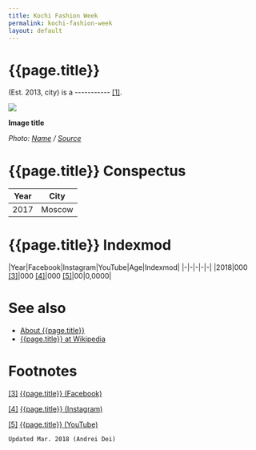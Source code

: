```yaml
---
title: Kochi Fashion Week
permalink: kochi-fashion-week
layout: default
---
```


# {{page.title}}

(Est. 2013, city) is a ----------- <span id="a1">[\[1\]](#f1)</span>.

![](/encyclopedia/images/image-name.jpg)

**Image title**

*Photo: [Name](index) / [Source](index)*

# {{page.title}} Conspectus

|Year|City|
|-|-|
|2017|Moscow|

# {{page.title}} Indexmod

|Year|Facebook|Instagram|YouTube|Age|Indexmod|
|-|-|-|-|-|
|2018|000 <span id="a3">[\[3\]](#f3)</span>|000 <span id="a4">[\[4\]](#f4)</span>|000 <span id="a5">[\[5\]](#f5)</span>|00|0,0000|


# See also

+ [About {{page.title}}](index)
+ [{{page.title}} at Wikipedia](index)

# Footnotes

[[3]](#a3) <span id="f3"></span> [{{page.title}} (Facebook)](index)

[[4]](#a4) <span id="f4"></span> [{{page.title}} (Instagram)](index)

[[5]](#a5) <span id="f5"></span> [{{page.title}} (YouTube)](index)

`Updated Mar. 2018 (Andrei Dei)`
